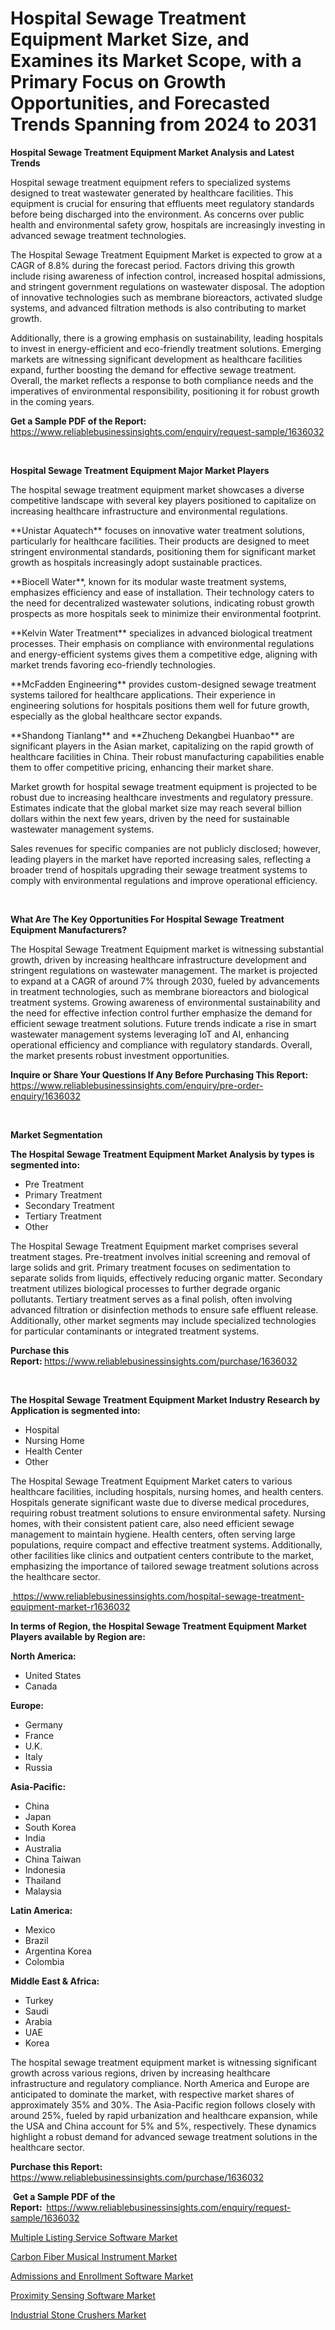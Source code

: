 <p><h1>Hospital Sewage Treatment Equipment Market Size, and Examines its Market Scope, with a Primary Focus on Growth Opportunities, and Forecasted Trends Spanning from 2024 to 2031</h1></p><p><strong>Hospital Sewage Treatment Equipment Market Analysis and Latest Trends</strong></p>
<p><p>Hospital sewage treatment equipment refers to specialized systems designed to treat wastewater generated by healthcare facilities. This equipment is crucial for ensuring that effluents meet regulatory standards before being discharged into the environment. As concerns over public health and environmental safety grow, hospitals are increasingly investing in advanced sewage treatment technologies.</p><p>The Hospital Sewage Treatment Equipment Market is expected to grow at a CAGR of 8.8% during the forecast period. Factors driving this growth include rising awareness of infection control, increased hospital admissions, and stringent government regulations on wastewater disposal. The adoption of innovative technologies such as membrane bioreactors, activated sludge systems, and advanced filtration methods is also contributing to market growth.</p><p>Additionally, there is a growing emphasis on sustainability, leading hospitals to invest in energy-efficient and eco-friendly treatment solutions. Emerging markets are witnessing significant development as healthcare facilities expand, further boosting the demand for effective sewage treatment. Overall, the market reflects a response to both compliance needs and the imperatives of environmental responsibility, positioning it for robust growth in the coming years.</p></p>
<p><strong>Get a Sample PDF of the Report:&nbsp;</strong> <a href="https://www.reliablebusinessinsights.com/enquiry/request-sample/1636032">https://www.reliablebusinessinsights.com/enquiry/request-sample/1636032</a></p>
<p>&nbsp;</p>
<p><strong>Hospital Sewage Treatment Equipment Major Market Players</strong></p>
<p><p>The hospital sewage treatment equipment market showcases a diverse competitive landscape with several key players positioned to capitalize on increasing healthcare infrastructure and environmental regulations.</p><p>**Unistar Aquatech** focuses on innovative water treatment solutions, particularly for healthcare facilities. Their products are designed to meet stringent environmental standards, positioning them for significant market growth as hospitals increasingly adopt sustainable practices.</p><p>**Biocell Water**, known for its modular waste treatment systems, emphasizes efficiency and ease of installation. Their technology caters to the need for decentralized wastewater solutions, indicating robust growth prospects as more hospitals seek to minimize their environmental footprint.</p><p>**Kelvin Water Treatment** specializes in advanced biological treatment processes. Their emphasis on compliance with environmental regulations and energy-efficient systems gives them a competitive edge, aligning with market trends favoring eco-friendly technologies.</p><p>**McFadden Engineering** provides custom-designed sewage treatment systems tailored for healthcare applications. Their experience in engineering solutions for hospitals positions them well for future growth, especially as the global healthcare sector expands.</p><p>**Shandong Tianlang** and **Zhucheng Dekangbei Huanbao** are significant players in the Asian market, capitalizing on the rapid growth of healthcare facilities in China. Their robust manufacturing capabilities enable them to offer competitive pricing, enhancing their market share.</p><p>Market growth for hospital sewage treatment equipment is projected to be robust due to increasing healthcare investments and regulatory pressure. Estimates indicate that the global market size may reach several billion dollars within the next few years, driven by the need for sustainable wastewater management systems.</p><p>Sales revenues for specific companies are not publicly disclosed; however, leading players in the market have reported increasing sales, reflecting a broader trend of hospitals upgrading their sewage treatment systems to comply with environmental regulations and improve operational efficiency.</p></p>
<p>&nbsp;</p>
<p><strong>What Are The Key Opportunities For Hospital Sewage Treatment Equipment Manufacturers?</strong></p>
<p><p>The Hospital Sewage Treatment Equipment market is witnessing substantial growth, driven by increasing healthcare infrastructure development and stringent regulations on wastewater management. The market is projected to expand at a CAGR of around 7% through 2030, fueled by advancements in treatment technologies, such as membrane bioreactors and biological treatment systems. Growing awareness of environmental sustainability and the need for effective infection control further emphasize the demand for efficient sewage treatment solutions. Future trends indicate a rise in smart wastewater management systems leveraging IoT and AI, enhancing operational efficiency and compliance with regulatory standards. Overall, the market presents robust investment opportunities.</p></p>
<p><strong>Inquire or Share Your Questions If Any Before Purchasing This Report:</strong> <a href="https://www.reliablebusinessinsights.com/enquiry/pre-order-enquiry/1636032">https://www.reliablebusinessinsights.com/enquiry/pre-order-enquiry/1636032</a></p>
<p>&nbsp;</p>
<p><strong>Market Segmentation</strong></p>
<p><strong>The Hospital Sewage Treatment Equipment Market Analysis by types is segmented into:</strong></p>
<p><ul><li>Pre Treatment</li><li>Primary Treatment</li><li>Secondary Treatment</li><li>Tertiary Treatment</li><li>Other</li></ul></p>
<p><p>The Hospital Sewage Treatment Equipment market comprises several treatment stages. Pre-treatment involves initial screening and removal of large solids and grit. Primary treatment focuses on sedimentation to separate solids from liquids, effectively reducing organic matter. Secondary treatment utilizes biological processes to further degrade organic pollutants. Tertiary treatment serves as a final polish, often involving advanced filtration or disinfection methods to ensure safe effluent release. Additionally, other market segments may include specialized technologies for particular contaminants or integrated treatment systems.</p></p>
<p><strong>Purchase this Report:&nbsp;</strong><a href="https://www.reliablebusinessinsights.com/purchase/1636032">https://www.reliablebusinessinsights.com/purchase/1636032</a></p>
<p>&nbsp;</p>
<p><strong>The Hospital Sewage Treatment Equipment Market Industry Research by Application is segmented into:</strong></p>
<p><ul><li>Hospital</li><li>Nursing Home</li><li>Health Center</li><li>Other</li></ul></p>
<p><p>The Hospital Sewage Treatment Equipment Market caters to various healthcare facilities, including hospitals, nursing homes, and health centers. Hospitals generate significant waste due to diverse medical procedures, requiring robust treatment solutions to ensure environmental safety. Nursing homes, with their consistent patient care, also need efficient sewage management to maintain hygiene. Health centers, often serving large populations, require compact and effective treatment systems. Additionally, other facilities like clinics and outpatient centers contribute to the market, emphasizing the importance of tailored sewage treatment solutions across the healthcare sector.</p></p>
<p><a href="https://www.reliablebusinessinsights.com/hospital-sewage-treatment-equipment-market-r1636032">&nbsp;https://www.reliablebusinessinsights.com/hospital-sewage-treatment-equipment-market-r1636032</a></p>
<p><strong>In terms of Region, the Hospital Sewage Treatment Equipment Market Players available by Region are:</strong></p>
<p>
    <p> <strong> North America: </strong>
        <ul>
            <li>United States</li>
            <li>Canada</li>
        </ul>
        </p> 
    <p> <strong> Europe: </strong>
        <ul>
            <li>Germany</li>
            <li>France</li>
            <li>U.K.</li>
            <li>Italy</li>
            <li>Russia</li>
        </ul>
        </p> 
    <p> <strong> Asia-Pacific: </strong>
        <ul>
            <li>China</li>
            <li>Japan</li>
            <li>South Korea</li>
            <li>India</li>
            <li>Australia</li>
            <li>China Taiwan</li>
            <li>Indonesia</li>
            <li>Thailand</li>
            <li>Malaysia</li>
        </ul>
        </p> 
    <p> <strong> Latin America: </strong>
        <ul>
            <li>Mexico</li>
            <li>Brazil</li>
            <li>Argentina Korea</li>
            <li>Colombia</li>
        </ul>
        </p> 
    <p> <strong> Middle East & Africa: </strong>
        <ul>
            <li>Turkey</li>
            <li>Saudi</li>
            <li>Arabia</li>
            <li>UAE</li>
            <li>Korea</li>
        </ul>
    </p>
    </p>
<p><p>The hospital sewage treatment equipment market is witnessing significant growth across various regions, driven by increasing healthcare infrastructure and regulatory compliance. North America and Europe are anticipated to dominate the market, with respective market shares of approximately 35% and 30%. The Asia-Pacific region follows closely with around 25%, fueled by rapid urbanization and healthcare expansion, while the USA and China account for 5% and 5%, respectively. These dynamics highlight a robust demand for advanced sewage treatment solutions in the healthcare sector.</p></p>
<p><strong>Purchase this Report: </strong><a href="https://www.reliablebusinessinsights.com/purchase/1636032">https://www.reliablebusinessinsights.com/purchase/1636032</a></p>
<p>&nbsp;<strong>Get a Sample PDF of the Report:&nbsp;&nbsp;</strong><a href="https://www.reliablebusinessinsights.com/enquiry/request-sample/1636032">https://www.reliablebusinessinsights.com/enquiry/request-sample/1636032</a></p>
<p><strong></strong></p>
<p><p><a href="https://www.linkedin.com/pulse/deep-dive-multiple-listing-service-software-market-itstrends-yft0e">Multiple Listing Service Software Market</a></p><p><a href="https://medium.com/@oliverallison38/what-are-the-current-and-future-prospects-for-the-carbon-fiber-musical-instrument-market-28750867438d">Carbon Fiber Musical Instrument Market</a></p><p><a href="https://www.linkedin.com/pulse/global-admissions-enrollment-software-market-status-2024-ty4pe">Admissions and Enrollment Software Market</a></p><p><a href="https://github.com/kaufmannDavid16/Market-Research-Report-List-1/blob/main/proximity-sensing-software-market.md">Proximity Sensing Software Market</a></p><p><a href="https://medium.com/@oliverallison38/industrial-stone-crushers-market-size-market-segmentation-market-trends-and-growth-analysis-0ec3974840ef">Industrial Stone Crushers Market</a></p></p>